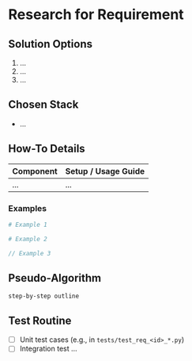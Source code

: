 # Research for Requirement <id>

## Solution Options
1. ...
2. ...
3. ...

## Chosen Stack
- ...

## How-To Details
| Component | Setup / Usage Guide |
|-----------|---------------------|
| ...       | ...                 |

### Examples
```python
# Example 1
```
```bash
# Example 2
```
```javascript
// Example 3
```

## Pseudo-Algorithm
```
step-by-step outline
```

## Test Routine
- [ ] Unit test cases (e.g., in `tests/test_req_<id>_*.py`)
- [ ] Integration test ...
